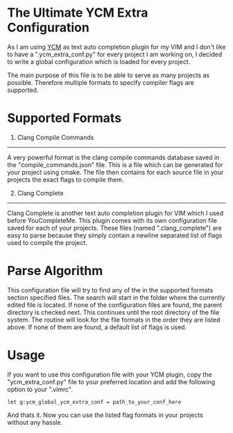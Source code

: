 The Ultimate YCM Extra Configuration
====================================

As I am using [YCM](https://github.com/Valloric/YouCompleteMe "YouCompleteMe") as text
auto completion plugin for my VIM and  I don't like to have a ".ycm_extra_conf.py" for
every project I am working on, I decided to write a global configuration which is loaded
for every project.


The main purpose of this file is to be able to serve as many projects as possible.
Therefore multiple formats to specify compiler flags are supported.


Supported Formats
================

1. Clang Compile Commands
-------------------------
A very powerful format is the clang compile commands database saved in the
"compile_commands.json" file. This is a file which can be generated for your
project using cmake. The file then contains for each source file in your
projects the exact flags to compile them.


2. Clang Complete
-----------------
Clang Complete is another text auto completion plugin for VIM which I used
before YouCompleteMe. This plugin comes with its own configuration file saved
for each of your projects. These files (named ".clang_complete") are easy to
parse because they simply contain a newline separated list of flags used to
compile the project.


Parse Algorithm
================

This configuration file will try to find any of the in the supported formats section specified
files. The search will start in the folder where the currently edited file is located. If none
of the configuration files are found, the parent directory is checked next. This continues
until the root directory of the file system. The routine will look for the file formats in the
order they are listed above. If none of them are found, a default list of flags is used.


Usage
=====

If you want to use this configuration file with your YCM plugin, copy the "ycm_extra_conf.py"
file to your preferred location and add the following option to your ".vimrc".

    let g:ycm_global_ycm_extra_conf = path_to_your_conf_here

And thats it. Now you can use the listed flag formats in your projects without any hassle.
